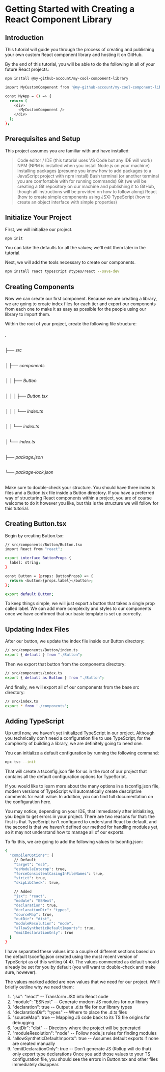 # Getting Started with Creating a React Component Library

## Introduction

This tutorial will guide you through the process of creating and publishing your own custom React component library and hosting it on GitHub.

By the end of this tutorial, you will be able to do the following in all of your future React projects:

```bash
npm install @my-github-account/my-cool-component-library

import MyCustomComponent from '@my-github-account/my-cool-component-library';

const MyApp = () => {
  return (
    <div>
      <MyCustomComponent />
    </div>
  );
};
```
## Prerequisites and Setup
This project assumes you are familiar with and have installed:

 >Code editor / IDE (this tutorial uses VS Code but any IDE will work)
 >NPM (NPM is installed when you install Node.js on your machine)
 >Installing packages (presume you know how to add packages to a JavaScript project with npm install)
 >Bash terminal (or another terminal you are comfortable with for running commands)
 >Git (we will be creating a Git repository on our machine and publishing it to GitHub, though all instructions will be provided on how to follow along)
 >React (how to create simple components using JSX)
 >TypeScript (how to create an object interface with simple properties)


## Initialize Your Project
First, we will initialize our project.

```bash
npm init
```
You can take the defaults for all the values; we'll edit them later in the tutorial.

Next, we will add the tools necessary to create our components.
```bash
npm install react typescript @types/react --save-dev
```
## Creating Components
Now we can create our first component. Because we are creating a library, we are going to create index files for each tier and export our components from each one to make it as easy as possible for the people using our library to import them.

Within the root of your project, create the following file structure:
###### .
###### ├── src
###### │   ├── components
###### │   │   ├── Button
###### │   │   │   ├── Button.tsx
###### │   │   │   └── index.ts
###### │   │   └── index.ts
###### │   └── index.ts
###### ├── package.json
###### └── package-lock.json
Make sure to double-check your structure. You should have three index.ts files and a Button.tsx file inside a Button directory. If you have a preferred way of structuring React components within a project, you are of course welcome to do it however you like, but this is the structure we will follow for this tutorial.

## Creating Button.tsx
Begin by creating Button.tsx:
```bash
// src/components/Button/Button.tsx
import React from "react";

export interface ButtonProps {
  label: string;
}

const Button = (props: ButtonProps) => {
  return <button>{props.label}</button>;
};

export default Button;
```
To keep things simple, we will just export a button that takes a single prop called label. We can add more complexity and styles to our components once we have confirmed that our basic template is set up correctly.

## Updating Index Files
After our button, we update the index file inside our Button directory:
```bash
// src/components/Button/index.ts
export { default } from "./Button";
```
Then we export that button from the components directory:
```bash
// src/components/index.ts
export { default as Button } from "./Button";
```
And finally, we will export all of our components from the base src directory:
```bash 
// src/index.ts
export * from './components';
```
## Adding TypeScript
Up until now, we haven't yet initialized TypeScript in our project. Although you technically don't need a configuration file to use TypeScript, for the complexity of building a library, we are definitely going to need one.

You can initialize a default configuration by running the following command:
```bash
npx tsc --init
```
That will create a tsconfig.json file for us in the root of our project that contains all the default configuration options for TypeScript.

If you would like to learn more about the many options in a tsconfig.json file, modern versions of TypeScript will automatically create descriptive comments for each value. In addition, you can find full documentation on the configuration here.

You may notice, depending on your IDE, that immediately after initializing, you begin to get errors in your project. There are two reasons for that: the first is that TypeScript isn't configured to understand React by default, and the second is that we haven't defined our method for handling modules yet, so it may not understand how to manage all of our exports.

To fix this, we are going to add the following values to tsconfig.json:
```bash
{
  "compilerOptions": {
    // Default
    "target": "es5",
    "esModuleInterop": true,
    "forceConsistentCasingInFileNames": true,
    "strict": true,
    "skipLibCheck": true,

    // Added
    "jsx": "react",
    "module": "ESNext",
    "declaration": true,
    "declarationDir": "types",
    "sourceMap": true,
    "outDir": "dist",
    "moduleResolution": "node",
    "allowSyntheticDefaultImports": true,
    "emitDeclarationOnly": true
  }
}
```
I have separated these values into a couple of different sections based on the default tsconfig.json created using the most recent version of TypeScript as of this writing (4.4). The values commented as default should already be set for you by default (you will want to double-check and make sure, however).

The values marked added are new values that we need for our project. We'll briefly outline why we need them:

  1. "jsx": "react" -- Transform JSX into React code
  2. "module": "ESNext" -- Generate modern JS modules for our library
  3. "declaration": true -- Output a .d.ts file for our library types
  4. "declarationDir": "types" -- Where to place the .d.ts files
  5. "sourceMap": true -- Mapping JS code back to its TS file origins for debugging
  6. "outDir": "dist" -- Directory where the project will be generated 
  7. "moduleResolution": "node" -- Follow node.js rules for finding modules
  8. "allowSyntheticDefaultImports": true -- Assumes default exports if none are created manually
  9. "emitDeclarationOnly": true -- Don't generate JS (Rollup will do that) only export type declarations
Once you add those values to your TS configuration file, you should see the errors in Button.tsx and other files immediately disappear.






